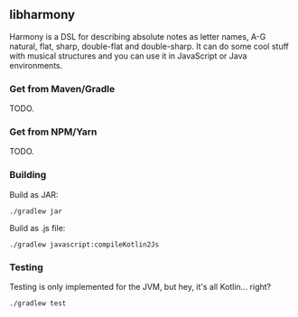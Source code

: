 ## libharmony

Harmony is a DSL for describing absolute notes as letter names,
A-G natural, flat, sharp, double-flat and double-sharp. It can
do some cool stuff with musical structures and you can use it
in JavaScript or Java environments.

### Get from Maven/Gradle

TODO.

### Get from NPM/Yarn

TODO.

### Building

Build as JAR:
```
./gradlew jar
```

Build as .js file:

```
./gradlew javascript:compileKotlin2Js
```

### Testing

Testing is only implemented for the JVM, but hey, it's all Kotlin... right?

```
./gradlew test
```
